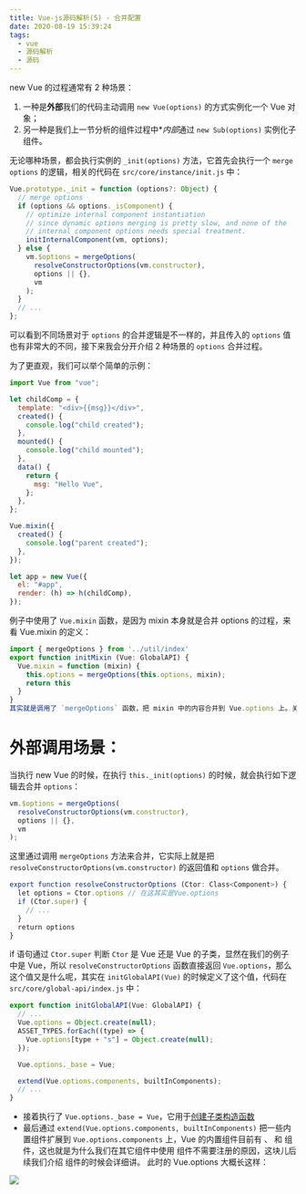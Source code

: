 ```yaml
---
title: Vue-js源码解析(5) - 合并配置
date: 2020-08-19 15:39:24
tags:
  - vue
  - 源码解析
  - 源码
---
```


new Vue 的过程通常有 2 种场景：

1. 一种是**外部**我们的代码主动调用 `new Vue(options)` 的方式实例化一个 Vue 对象；
2. 另一种是我们上一节分析的组件过程中\**内部*通过 `new Sub(options)` 实例化子组件。

<!-- more -->

无论哪种场景，都会执行实例的 `_init(options)` 方法，它首先会执行一个 `merge options` 的逻辑，相关的代码在 `src/core/instance/init.js` 中：

```js
Vue.prototype._init = function (options?: Object) {
  // merge options
  if (options && options._isComponent) {
    // optimize internal component instantiation
    // since dynamic options merging is pretty slow, and none of the
    // internal component options needs special treatment.
    initInternalComponent(vm, options);
  } else {
    vm.$options = mergeOptions(
      resolveConstructorOptions(vm.constructor),
      options || {},
      vm
    );
  }
  // ...
};
```

可以看到不同场景对于 `options` 的合并逻辑是不一样的，并且传入的 `options` 值也有非常大的不同，接下来我会分开介绍 2 种场景的 `options` 合并过程。

为了更直观，我们可以举个简单的示例：

```js
import Vue from "vue";

let childComp = {
  template: "<div>{{msg}}</div>",
  created() {
    console.log("child created");
  },
  mounted() {
    console.log("child mounted");
  },
  data() {
    return {
      msg: "Hello Vue",
    };
  },
};

Vue.mixin({
  created() {
    console.log("parent created");
  },
});

let app = new Vue({
  el: "#app",
  render: (h) => h(childComp),
});
```
例子中使用了 `Vue.mixin` 函数，是因为 mixin 本身就是合并 options 的过程，来看 Vue.mixin 的定义：

```js
import { mergeOptions } from '../util/index'
export function initMixin (Vue: GlobalAPI) {
  Vue.mixin = function (mixin) {
    this.options = mergeOptions(this.options, mixin);
    return this
  }
}
其实就是调用了 `mergeOptions` 函数，把 mixin 中的内容合并到 Vue.options 上。关于 mergeOptions 函数在下文介绍

```

# 外部调用场景：

当执行 new Vue 的时候，在执行 `this._init(options)` 的时候，就会执行如下逻辑去合并 `options`：

```js
vm.$options = mergeOptions(
  resolveConstructorOptions(vm.constructor),
  options || {},
  vm
);
```

这里通过调用 `mergeOptions` 方法来合并，它实际上就是把 `resolveConstructorOptions(vm.constructor)` 的返回值和 `options` 做合并。
```js
export function resolveConstructorOptions (Ctor: Class<Component>) {  
  let options = Ctor.options // 在这其实是Vue.options  
  if (Ctor.super) {    
    // ...  
  }  
  return options
}
```
if 语句通过 `Ctor.super` 判断 `Ctor` 是 Vue 还是 Vue 的子类，显然在我们的例子中是 Vue，所以 `resolveConstructorOptions` 函数直接返回 `Vue.options`，那么这个值又是什么呢，其实在 `initGlobalAPI(Vue)` 的时候定义了这个值，代码在 `src/core/global-api/index.js` 中：

```js
export function initGlobalAPI(Vue: GlobalAPI) {
  // ...
  Vue.options = Object.create(null);
  ASSET_TYPES.forEach((type) => {
    Vue.options[type + "s"] = Object.create(null);
  });

  Vue.options._base = Vue;

  extend(Vue.options.components, builtInComponents);
  // ...
}
```
* 接着执行了 `Vue.options._base = Vue`，它用于[创建子类构造函数](https://blog.liujiefront.com/2020/08/18/Vue-js%E6%BA%90%E7%A0%81%E8%A7%A3%E6%9E%90-3-createComponent/)
* 最后通过 `extend(Vue.options.components, builtInComponents)` 把一些内置组件扩展到 `Vue.options.components` 上，Vue 的内置组件目前有 <keep-alive>、<transition> 和 <transition-group> 组件，这也就是为什么我们在其它组件中使用 <keep-alive> 组件不需要注册的原因，这块儿后续我们介绍 <keep-alive> 组件的时候会详细讲。
此时的 Vue.options 大概长这样：

![](https://cdn.liujiefront.com/images/algorithm/xax4l.png)